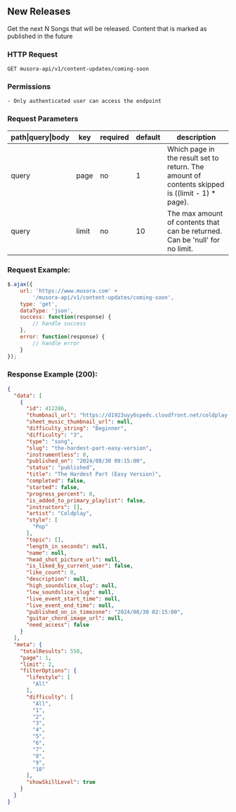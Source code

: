 ## New Releases

Get the next N Songs that will be released. Content that is marked as published in the future

### HTTP Request
`GET musora-api/v1/content-updates/coming-soon`


### Permissions
    - Only authenticated user can access the endpoint

### Request Parameters

| path\|query\|body|  key                              |  required   |  default |  description                                                                                                                                                                                                                                                             |
|-----------------|-----------------------------------|-----------|--------------------------------------------------------------------------------------------------------------------------------------------|--------------------------------------------------------------------------------------------------------------------------------------------| 
| query           |  page                             |  no       |  1              |  Which page in the result set to return. The amount of contents skipped is ((limit - 1) * page).                                                                                                                                                                                |
| query           |  limit                            |  no       |  10               |  The max amount of contents that can be returned. Can be 'null' for no limit.                                                                                                                                                                 
### Request Example:

```js
$.ajax({
    url: 'https://www.musora.com' +
        '/musora-api/v1/content-updates/coming-soon',
    type: 'get',
    dataType: 'json',
    success: function(response) {
        // handle success
    },
    error: function(response) {
        // handle error
    }
});
```

### Response Example (200):
```json
{
  "data": [
    {
      "id": 412286,
      "thumbnail_url": "https://d1923uyy6spedc.cloudfront.net/coldplay-xandy-1724689023.jpg",
      "sheet_music_thumbnail_url": null,
      "difficulty_string": "Beginner",
      "difficulty": "3",
      "type": "song",
      "slug": "the-hardest-part-easy-version",
      "instrumentless": 0,
      "published_on": "2024/08/30 09:15:00",
      "status": "published",
      "title": "The Hardest Part (Easy Version)",
      "completed": false,
      "started": false,
      "progress_percent": 0,
      "is_added_to_primary_playlist": false,
      "instructors": [],
      "artist": "Coldplay",
      "style": [
        "Pop"
      ],
      "topic": [],
      "length_in_seconds": null,
      "name": null,
      "head_shot_picture_url": null,
      "is_liked_by_current_user": false,
      "like_count": 0,
      "description": null,
      "high_soundslice_slug": null,
      "low_soundslice_slug": null,
      "live_event_start_time": null,
      "live_event_end_time": null,
      "published_on_in_timezone": "2024/08/30 02:15:00",
      "guitar_chord_image_url": null,
      "need_access": false
    }
  ],
  "meta": {
    "totalResults": 550,
    "page": 1,
    "limit": 2,
    "filterOptions": {
      "lifestyle": [
        "All"
      ],
      "difficulty": [
        "All",
        "1",
        "2",
        "3",
        "4",
        "5",
        "6",
        "7",
        "8",
        "9",
        "10"
      ],
      "showSkillLevel": true
    }
  }
}
```

